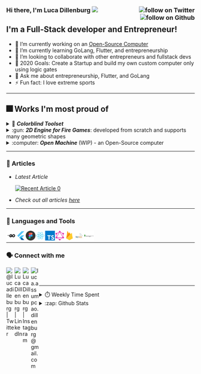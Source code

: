 ### Hi there, I'm Luca Dillenburg <img src="https://media.giphy.com/media/hvRJCLFzcasrR4ia7z/giphy.gif" width="25px"> <a href="https://twitter.com/intent/follow?screen_name=lucadillenburg"><img align="right" src="https://img.shields.io/twitter/follow/lucadillenburg?style=social&logo=twitter" alt="follow on Twitter"></a> <a href="https://github.com/LucaDillenburg/"><img align="right" src="https://img.shields.io/github/followers/lucadillenburg?style=social&logo=github" alt="follow on Github"></a>

## I'm a Full-Stack developer and Entrepreneur!

- 🔭 I’m currently working on an [Open-Source Computer](https://github.com/Open-Machine/Organization-README)
- 🌱 I’m currently learning GoLang, Flutter, and entrepreneurship
- 👯 I’m looking to collaborate with other entrepreneurs and fullstack devs
- 🥅 2020 Goals: Create a Startup and build my own custom computer only using logic gates
- 💬 Ask me about entrepreneurship, Flutter, and GoLang
- ⚡ Fun fact: I love extreme sports

---

## :fireworks: Works I'm most proud of

<details>
  <summary>🎨 <b><i>Colorblind Toolset</b></i> </summary>

## Summary
*Colorblind Toolset* is a mobile application with several tools that target the most common colorblind problems in their daily lives.
It was developed for all color blindness types.

***[ ⚠️ Disclaimer: This app is not open-source. ]***

## Tools
  <details>
    <summary>1. <b><i>Color blind friendly maps</b></i> generated from other maps </summary>

  #### The Problem
  Several people have to read maps regularly, some of them at school, at university or at work. Unfortunately, most maps can only be understood by differentiating colors, making this task very difficult for color-blind people.

  #### The Solution
  The algorithm groups the pixels by color and turns each group into a different pattern so that the map can be read even without any color.

  *Check out a demonstration below:*
  
  <img alt="Colorblind friendly map generation" src="https://raw.githubusercontent.com/LucaDillenburg/LucaDillenburg/master/media/map-colorblind-toolset.gif"/>

  </details>

  <details>
    <summary>2. <b><i>Display color names</b></i></summary>
    
  #### The Problem
  There are countless reasons why a colorblind would want to know the color of something.<br/>
  They may want to know if a banana is ripe, or the color of a shirt when choosing their clothes. In these situations, there's nothing to do but to ask for help. 
  
  #### The Solution
  This tool is here to help them to it for their own. It displays the names of the colors inside the square at the center of the screen. Also, the square size is configurable.

  #### Demonstration
  *Check out a demonstration below:*
  <img alt="Display color name" src="https://raw.githubusercontent.com/LucaDillenburg/LucaDillenburg/master/media/colorname.jpeg"/>

  </details>
  
  <details>
    <summary>3. <b><i>Super color differentiation</b></i> to improve interpretability</summary>
    
  #### The Problem
  Two very different colors can look the same in the eyes of people with color blindness. This may keep people with this vision deficiency from being able to read something for example.
  
  #### The Solution
  This tool is a color filter that increases the color differentiation. 

  #### Solution Algorithm Explained
  The algorithm changes the color of every pixel based on its Hue (saturation and lightness are not considered) following the logic below:
  - The hue color wheel is divided in two.
  - One of them will have shades of {COLOR 1} and the other will have shades of {COLOR 2}.
  - Both sides will begin together with white and darken {COLOR 1} and {COLOR 2} until start in of the colors will go from 
  - {COLOR 1} and {COLOR 2} must be two colors that the colorblind can easily differentiate. These colors should be changed depending on the type of color blindness.
  - The result is:
  
  Original | With filter
  --- | ---
  <img alt="Color hue" height="200px" src="https://raw.githubusercontent.com/LucaDillenburg/LucaDillenburg/master/media/colorhue-nofilter.jpg"/> | <img alt="Color hue with filter" height="200px" src="https://raw.githubusercontent.com/LucaDillenburg/LucaDillenburg/master/media/colorhue-filter.jpg"/>
  
  #### Demonstration
  Check out how people with deuteranopia and protanopia (two kinds of colorblindness) see the colorblindness test and what they see with the filter. Since the two colors were choosen so that the colorblind can easily differentiate them, what you see on the right column is very close to what the colorblind will see.
  
  Original  | With filter
  --- | ---
  <img alt="Colorblind test without any filter" height="250px" src="https://raw.githubusercontent.com/LucaDillenburg/LucaDillenburg/master/media/colorblind-test-comparisson.png"/> | <img alt="Colorblind test with our filter" height="250px" src="https://raw.githubusercontent.com/LucaDillenburg/LucaDillenburg/master/media/colorblindness-test-filter.jpg"/>

  </details>

## Developers
- This project was developed by: [me](https://github.com/LucaDillenburg), [Eduardo Porto](https://github.com/edusporto) and [Fábio Faúndes](https://github.com/fabiofaundes);
- Fun fact: Eduardo e Fábio are colorblind.

</details>

<details>
  <summary>:gun: <b><i>2D Engine for Fire Games</b></i>: developed from scratch and supports many geometric shapes</summary>

## Summary
Engine para for 2D top-down gun games. It supports colisions between any polygon without curved sides. It also has follower objects (i.e.: guided missiles) and super powers such as slow down time and freeze enemies.

***Check out the [repo](https://github.com/LucaDillenburg/Engine-2D-Jogo-de-Tiro/)***

## Example of game using the engine
<img alt="2D Engine for Fire Games" width="70%" src="https://raw.githubusercontent.com/LucaDillenburg/Engine-2D-Jogo-de-Tiro/master/exemplo-jogo.gif"/>

</details>

<details>
  <summary>:computer: <b><i>Open Machine</b></i> (WIP) - an Open-Source computer</summary>

<br/>

## 💡 The Idea

The idea came from an [article](https://medium.com/@luca.assumpcao.dillenburg/programming-tips-from-a-not-yet-experienced-programmer-754623ce28ae) I wrote about some tips for developers:

> And a message for those (myself included) that still want to build apps entirely from scratch because "That's the only way it will feel my doing only":
> 
> There's nothing wrong with building it from scratch. On the contrary, you can learn so much more when doing so. However, don't fool yourself into thinking that you built it entirely yourself. No program is created by just one person. If you want to achieve this, go ahead and start picking up some stones to build your computer first, then you can create your programming language and only then, your program.

I was obviously not encouraging people in any way to do that, but a few weeks later I asked myself: "What if I do just that? Could I actually do it?".

[ ⚠️ **Disclaimer**: Of course, I am doing some research and using knowledge developed by many people over many years of study. So I'm still not building it entirely on my own. In fact, I don't think that's even an option anymore since everybody has some knowledge about computers today. ]

Anyway, with that out of the way, this is when the everything started: a small doubt in my head was fuel enough to face the challenge.

## Summary

The goal is to to design and build a computer from scratch. I will only use logical gates to build the circuit and GoLang to build the compiler and assembler for your computer.

I also want to understand how a computer works behind the curtains and maybe do some things my way.

## Components
  - Circuit
  - Machine Language Assembler
  - High-Level Language Compiler

## Learn more
Click [here](https://github.com/Open-Machine/Organization-README) to learn more.

</details>

---

### 📕 Articles
- *Latest Article*

  <a href="https://github-readme-medium-recent-article.vercel.app/medium/@luca.assumpcao.dillenburg/0" target="_blank"><img src="https://github-readme-medium-recent-article.vercel.app/medium/@luca.assumpcao.dillenburg/0" alt="Recent Article 0"></a>

- *Check out all articles [here](https://medium.com/@luca.assumpcao.dillenburg)*

---

### 🧭 Languages and Tools

<img align="left" alt="GoLang" width="26px" src="https://raw.githubusercontent.com/github/explore/80688e429a7d4ef2fca1e82350fe8e3517d3494d/topics/go/go.png" />
<img align="left" alt="Flutter" width="26px" src="https://raw.githubusercontent.com/github/explore/80688e429a7d4ef2fca1e82350fe8e3517d3494d/topics/flutter/flutter.png" />
<img align="left" alt="Figma" width="26px" src="https://raw.githubusercontent.com/LucaDillenburg/LucaDillenburg/master/media/figma.png" />
<img align="left" alt="React" width="26px" src="https://raw.githubusercontent.com/github/explore/80688e429a7d4ef2fca1e82350fe8e3517d3494d/topics/react/react.png" />
<img align="left" alt="React" width="26px" src="https://raw.githubusercontent.com/github/explore/80688e429a7d4ef2fca1e82350fe8e3517d3494d/topics/typescript/typescript.png" />

<img align="left" alt="GraphQL" width="26px" src="https://raw.githubusercontent.com/github/explore/80688e429a7d4ef2fca1e82350fe8e3517d3494d/topics/graphql/graphql.png" />
<img align="left" alt="Firebase" width="26px" src="https://raw.githubusercontent.com/github/explore/80688e429a7d4ef2fca1e82350fe8e3517d3494d/topics/firebase/firebase.png" />
<img align="left" alt="MySQL" width="26px" src="https://raw.githubusercontent.com/github/explore/80688e429a7d4ef2fca1e82350fe8e3517d3494d/topics/mysql/mysql.png" />
<img align="left" alt="MongoDB" width="26px" src="https://raw.githubusercontent.com/github/explore/80688e429a7d4ef2fca1e82350fe8e3517d3494d/topics/mongodb/mongodb.png" />

<br />

---

### 🗣️ Connect with me

<a target="_blank" href="https://twitter.com/lucadillenburg">
  <img align="left" alt="@lucadilleburg | Twitter" width="22px" src="https://cdn.jsdelivr.net/npm/simple-icons@v3/icons/twitter.svg" />
</a>

<a target="_blank" href="https://linkedin.com/in/luca-dillenburg">
  <img align="left" alt="Luca Dillenburg | LinkedIn" width="22px" src="https://cdn.jsdelivr.net/npm/simple-icons@v3/icons/linkedin.svg" />
</a>

<a target="_blank" href="https://instagram.com/LucaDillenburg">
  <img align="left" alt="Luca Dillenburg | Instagram" width="22px" src="https://cdn.jsdelivr.net/npm/simple-icons@v3/icons/instagram.svg" />
</a>

<a target="_blank" href="mailto: luca.assumpcao.dillenburg@gmail.com">
  <img align="left" alt="luca.assumpcao.dillenburg@gmail.com" width="22px" src="https://cdn.jsdelivr.net/npm/simple-icons@v3/icons/gmail.svg" />
</a>

<br/>
<br/>

---

<details>
  <summary>⏱️ Weekly Time Spent</summary>

  ### This week I spent my time on:
  <!--START_SECTION:waka-->
```text
Week: 08 May, 2021 - 15 May, 2021

TypeScript   16 hrs 33 mins  █████████████▓░░░░░░░░░░░   54.58 % 
Dart         5 hrs 50 mins   ████▓░░░░░░░░░░░░░░░░░░░░   19.25 % 
Java         5 hrs 26 mins   ████▒░░░░░░░░░░░░░░░░░░░░   17.95 % 
TeX          59 mins         ▓░░░░░░░░░░░░░░░░░░░░░░░░   03.26 % 
Markdown     37 mins         ▓░░░░░░░░░░░░░░░░░░░░░░░░   02.07 % 
```
<!--END_SECTION:waka-->
  <br/>
</details>

<details>
  <summary>:zap: Github Stats</summary>

  <img align="left" alt="LucaDillenburg's Github Stats" src="https://github-readme-stats.vercel.app/api?username=LucaDillenburg&show_icons=true&hide_border=true&count_private=true" />

  <br/>
</details>

[openmachine-organization]: https://github.com/Open-Machine
